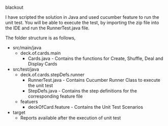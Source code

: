 blackout

I have scripted the solution in Java and used cucumber feature to run the unit test. You will be able to execute the test, by importing the zip file into the IDE and run the RunnerTest.java file.
 
The folder structure is as follows,
- src/main/java
  - deck.of.cards.main
    - Cards.java - Contains the functions for Create, Shuffle, Deal and Display Cards
- src/test/java
  - deck.of.cards.stepDefs.runner
    - RunnerTest.java - Contains Cucumber Runner Class to execute the unit test
    - StepDefs.java - Contains the step definitions for the corresponding feature file
  - featuers
    - deckOfCard.feature - Contains the Unit Test Scenarios
- target
  - Reports available after the execution of unit test
